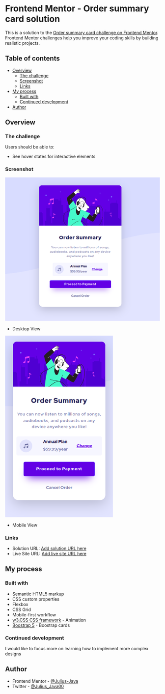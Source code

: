 # Frontend Mentor - Order summary card solution

This is a solution to the [Order summary card challenge on Frontend Mentor](https://www.frontendmentor.io/challenges/order-summary-component-QlPmajDUj). Frontend Mentor challenges help you improve your coding skills by building realistic projects. 

## Table of contents

- [Overview](#overview)
  - [The challenge](#the-challenge)
  - [Screenshot](#screenshot)
  - [Links](#links)
- [My process](#my-process)
  - [Built with](#built-with)
  - [Continued development](#continued-development)
- [Author](#author)

## Overview

### The challenge

Users should be able to:

- See hover states for interactive elements

### Screenshot

![](./screenshot/orderSummary-desktop.png)
- Desktop View

![](./screenshot/orderSummary-mobile.png)
- Mobile View

### Links

- Solution URL: [Add solution URL here](https://your-solution-url.com)
- Live Site URL: [Add live site URL here](https://your-live-site-url.com)

## My process

### Built with

- Semantic HTML5 markup
- CSS custom properties
- Flexbox
- CSS Grid
- Mobile-first workflow
- [w3.CSS CSS framework](https://www.w3schools.com/w3css/w3css_animate.asp) - Animation
- [Boostrap 5](https://getbootstrap.com/docs/5.0/components/card/) - Boostrap cards


### Continued development

I would like to focus more on learning how to implement more complex designs


## Author
- Frontend Mentor - [@Julius-Java](https://www.frontendmentor.io/profile/Julius-Java)
- Twitter - [@Julius_Java00](https://www.twitter.com/Julius_Java00)
